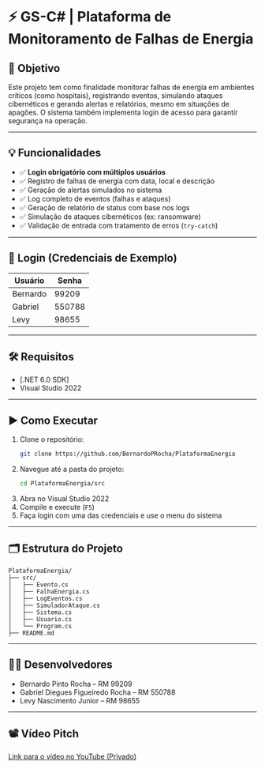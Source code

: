 # ⚡ GS-C# | Plataforma de Monitoramento de Falhas de Energia

## 🧠 Objetivo
Este projeto tem como finalidade monitorar falhas de energia em ambientes críticos (como hospitais), registrando eventos, simulando ataques cibernéticos e gerando alertas e relatórios, mesmo em situações de apagões. O sistema também implementa login de acesso para garantir segurança na operação.

---

## 💡 Funcionalidades
- ✅ **Login obrigatório com múltiplos usuários**
- ✅ Registro de falhas de energia com data, local e descrição
- ✅ Geração de alertas simulados no sistema
- ✅ Log completo de eventos (falhas e ataques)
- ✅ Geração de relatório de status com base nos logs
- ✅ Simulação de ataques cibernéticos (ex: ransomware)
- ✅ Validação de entrada com tratamento de erros (`try-catch`)

---

## 🔐 Login (Credenciais de Exemplo)
| Usuário   | Senha   |
|-----------|---------|
| Bernardo  | 99209   |
| Gabriel   | 550788  |
| Levy      | 98655   |

---

## 🛠️ Requisitos
- [.NET 6.0 SDK]
- Visual Studio 2022 

---

## ▶️ Como Executar
1. Clone o repositório:
   ```bash
   git clone https://github.com/BernardoPRocha/PlataformaEnergia
   ```
2. Navegue até a pasta do projeto:
   ```bash
   cd PlataformaEnergia/src
   ```
3. Abra no Visual Studio 2022
4. Compile e execute (`F5`)
5. Faça login com uma das credenciais e use o menu do sistema

---

## 🗂️ Estrutura do Projeto
```
PlataformaEnergia/
├── src/
│   ├── Evento.cs
│   ├── FalhaEnergia.cs
│   ├── LogEventos.cs
│   ├── SimuladorAtaque.cs
│   ├── Sistema.cs
│   ├── Usuario.cs
│   └── Program.cs
├── README.md
```

---

## 👨‍💻 Desenvolvedores
- Bernardo Pinto Rocha – RM 99209  
- Gabriel Diegues Figueiredo Rocha – RM 550788  
- Levy Nascimento Junior – RM 98655  

---

## 📽️ Vídeo Pitch
[Link para o vídeo no YouTube (Privado)](https://youtube.com/seu_video_aqui)
